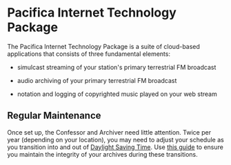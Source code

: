 <!--
---
	title: Pacifica Internet Technology Package
	author: David Klann <dklann@broadcasttool.com>
	date: Tue Feb 21 05:18:16 PM CST 2023
---
-->
<!-- Create formatted output with one of these commands:
	pandoc --toc --standalone --self-contained -f markdown -t html -o index.html index.md
	pandoc --toc --standalone --self-contained -f markdown -t latex -o index.pdf index.md
-->
# Pacifica Internet Technology Package #

The Pacifica Internet Technology Package is a suite of cloud-based applications
that consists of three fundamental elements:

- simulcast streaming of your station's primary terrestrial FM broadcast

- audio archiving of your primary terrestrial FM broadcast

- notation and logging of copyrighted music played on your web stream

## Regular Maintenance ##

Once set up, the Confessor and Archiver need little attention. Twice per year
(depending on your location), you may need to adjust your schedule as you
transition into and out of
[Daylight Saving Time](https://en.wikipedia.org/wiki/Daylight_saving_time). Use
[this guide](regular-maintenance/DST.md) to ensure you maintain the integrity of
your archives during these transitions.

<!--toc-->

